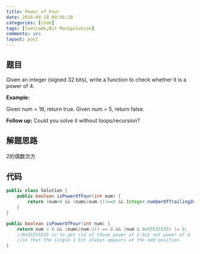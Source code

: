 ```yaml
---
title: Power_of_Four
date: 2016-04-18 09:56:18
categories: [code]
tags: [leetcode,Bit Manipulation]
comments: yes
layout: post
---
```


## 题目

Given an integer (signed 32 bits), write a function to check whether it is a power of 4.

**Example:**

Given num = 16, return true. Given num = 5, return false.

**Follow up:** Could you solve it without loops/recursion?

## 解题思路

2的偶数次方

## 代码

```java
public class Solution {
    public boolean isPowerOfFour(int num) {
        return (num>0 && (num&(num-1))==0 && Integer.numberOfTrailingZeros(num)%2==0);
    }
}
```

```java
public boolean isPowerOfFour(int num) {
	return num > 0 && (num&(num-1)) == 0 && (num & 0x55555555) != 0;
	//0x55555555 is to get rid of those power of 2 but not power of 4
	//so that the single 1 bit always appears at the odd position 
}
```